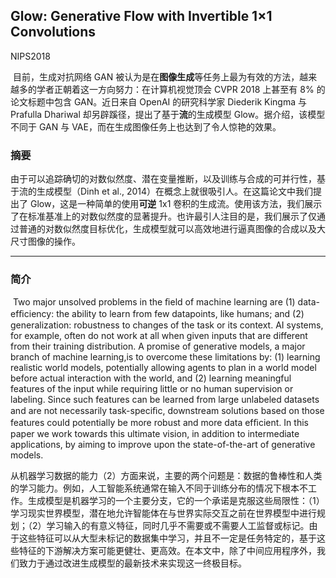 
## Glow: Generative Flow with Invertible 1×1 Convolutions

NIPS2018

​	目前，生成对抗网络 GAN 被认为是在**图像生成**等任务上最为有效的方法，越来越多的学者正朝着这一方向努力：在计算机视觉顶会 CVPR 2018 上甚至有 8% 的论文标题中包含 GAN。近日来自 OpenAI 的研究科学家 Diederik Kingma 与 Prafulla Dhariwal 却另辟蹊径，提出了基于**流**的生成模型 Glow。据介绍，该模型不同于 GAN 与 VAE，而在生成图像任务上也达到了令人惊艳的效果。



### 摘要

​	由于可以追踪确切的对数似然度、潜在变量推断，以及训练与合成的可并行性，基于流的生成模型（Dinh et al., 2014）在概念上就很吸引人。在这篇论文中我们提出了 Glow，这是一种简单的使用**可逆** 1x1 卷积的生成流。使用该方法，我们展示了在标准基准上的对数似然度的显著提升。也许最引人注目的是，我们展示了仅通过普通的对数似然度目标优化，生成模型就可以高效地进行逼真图像的合成以及大尺寸图像的操作。



---

### 简介

​	Two major unsolved problems in the ﬁeld of machine learning are (1) data-efﬁciency: the ability to learn from few datapoints, like humans; and (2) generalization: robustness to changes of the task or its context. AI systems, for example, often do not work at all when given inputs that are different from their training distribution. A promise of generative models, a major branch of machine learning,is to overcome these limitations by: (1) learning realistic world models, potentially allowing agents to plan in a world model before actual interaction with the world, and (2) learning meaningful features of the input while requiring little or no human supervision or labeling. Since such features can be learned from large unlabeled datasets and are not necessarily task-speciﬁc, downstream solutions based on those features could potentially be more robust and more data efﬁcient. In this paper we work towards this ultimate vision, in addition to intermediate applications, by aiming to improve upon the state-of-the-art of generative models.

​	从机器学习数据的能力（2）方面来说，主要的两个问题是：数据的鲁棒性和人类的学习能力。例如，人工智能系统通常在输入不同于训练分布的情况下根本不工作。生成模型是机器学习的一个主要分支，它的一个承诺是克服这些局限性：（1）学习现实世界模型，潜在地允许智能体在与世界实际交互之前在世界模型中进行规划；（2）学习输入的有意义特征，同时几乎不需要或不需要人工监督或标记。由于这些特征可以从大型未标记的数据集中学习，并且不一定是任务特定的，基于这些特征的下游解决方案可能更健壮、更高效。在本文中，除了中间应用程序外，我们致力于通过改进生成模型的最新技术来实现这一终极目标。


